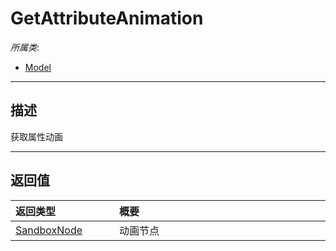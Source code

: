 # GetAttributeAnimation

*所属类*:
* [Model](/Api/Classes/Role/Model.md)
------------------------------------------------------------------------------------------
## 描述

获取属性动画


------------------------------------------------------------------------------------------
## 返回值

|<div style="width:150px">返回类型</div>|<div style="width:520px">概要</div>|
|:---|:---|
|[SandboxNode](/Api/Classes/Base/SandboxNode.md)|动画节点|
